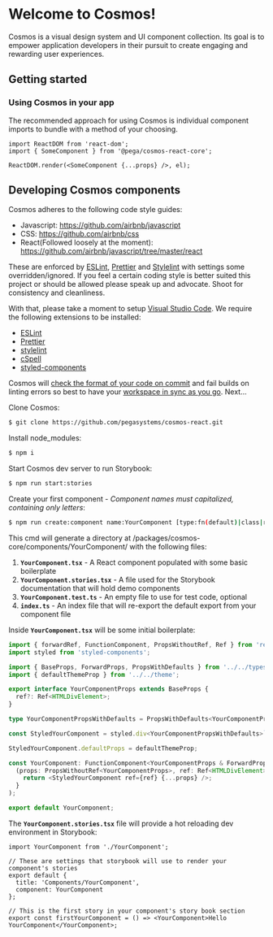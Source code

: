 # Welcome to Cosmos!

Cosmos is a visual design system and UI component collection. Its goal is to empower application developers in their pursuit to create engaging and rewarding user experiences.

## Getting started

### Using Cosmos in your app

The recommended approach for using Cosmos is individual component imports to bundle with a method of your choosing.

```tsx
import ReactDOM from 'react-dom';
import { SomeComponent } from '@pega/cosmos-react-core';

ReactDOM.render(<SomeComponent {...props} />, el);
```

## Developing Cosmos components

Cosmos adheres to the following code style guides:

- Javascript: https://github.com/airbnb/javascript
- CSS: https://github.com/airbnb/css
- React(Followed loosely at the moment): https://github.com/airbnb/javascript/tree/master/react

These are enforced by [ESLint](https://eslint.org/), [Prettier](https://github.com/prettier/prettier) and [Stylelint](https://stylelint.io/) with settings some overridden/ignored. If you feel a certain coding style is better suited this project or should be allowed please speak up and advocate. Shoot for consistency and cleanliness.

With that, please take a moment to setup [Visual Studio Code](https://code.visualstudio.com/). We require the following extensions to be installed:

- [ESLint](vscode:extension/dbaeumer.vscode-eslint)
- [Prettier](vscode:extension/esbenp.prettier-vscode)
- [stylelint](vscode:extension/stylelint.vscode-stylelint)
- [cSpell](vscode:extension/streetsidesoftware.code-spell-checker)
- [styled-components](vscode:extension/jpoissonnier.vscode-styled-components)

Cosmos will [check the format of your code on commit](https://prettier.io/docs/en/precommit.html#option-1-lint-stagedhttpsgithubcomokonetlint-staged)
and fail builds on linting errors so best to have your
[workspace in sync as you go](https://stackoverflow.com/questions/48363647/editorconfig-vs-eslint-vs-prettier-is-it-worthwhile-to-use-them-all). Next...

Clone Cosmos:

```bash
$ git clone https://github.com/pegasystems/cosmos-react.git
```

Install node_modules:

```bash
$ npm i
```

Start Cosmos dev server to run Storybook:

```bash
$ npm run start:stories
```

Create your first component - _Component names must capitalized, containing only letters_:

```bash
$ npm run create:component name:YourComponent [type:fn(default)|class|ref] [test:false(default)|true]
```

This cmd will generate a directory at /packages/cosmos-core/components/YourComponent/ with the following files:

1. **`YourComponent.tsx`** - A React component populated with some basic boilerplate
2. **`YourComponent.stories.tsx`** - A file used for the Storybook documentation that will hold demo components
3. **`YourComponent.test.ts`** - An empty file to use for test code, optional
4. **`index.ts`** - An index file that will re-export the default export from your component file

Inside **`YourComponent.tsx`** will be some initial boilerplate:

```ts
import { forwardRef, FunctionComponent, PropsWithoutRef, Ref } from 'react';
import styled from 'styled-components';

import { BaseProps, ForwardProps, PropsWithDefaults } from '../../types';
import { defaultThemeProp } from '../../theme';

export interface YourComponentProps extends BaseProps {
  ref?: Ref<HTMLDivElement>;
}

type YourComponentPropsWithDefaults = PropsWithDefaults<YourComponentProps>;

const StyledYourComponent = styled.div<YourComponentPropsWithDefaults>``;

StyledYourComponent.defaultProps = defaultThemeProp;

const YourComponent: FunctionComponent<YourComponentProps & ForwardProps> = forwardRef(
  (props: PropsWithoutRef<YourComponentProps>, ref: Ref<HTMLDivElement>) => {
    return <StyledYourComponent ref={ref} {...props} />;
  }
);

export default YourComponent;
```

The **`YourComponent.stories.tsx`** file will provide a hot reloading dev environment in Storybook:

```tsx
import YourComponent from './YourComponent';

// These are settings that storybook will use to render your component's stories
export default {
  title: 'Components/YourComponent',
  component: YourComponent
};

// This is the first story in your component's story book section
export const firstYourComponent = () => <YourComponent>Hello YourComponent</YourComponent>;
```
